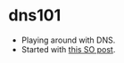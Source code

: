 # dns101

- Playing around with DNS.
- Started with [this SO post](https://stackoverflow.com/questions/36743226/java-send-udp-packet-to-dns-server).
